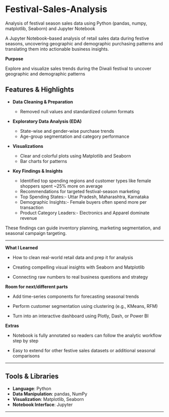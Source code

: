 # Festival-Sales-Analysis
Analysis of festival season sales data using Python (pandas, numpy, matplotlib, Seaborn) and Jupyter Notebook

A Jupyter Notebook–based analysis of retail sales data during festive seasons, uncovering geographic and demographic purchasing patterns and translating them into actionable business insights.

**Purpose**

Explore and visualize sales trends during the Diwali festival to uncover geographic and demographic patterns


## Features & Highlights

- **Data Cleaning & Preparation**  
  - Removed null values and standardized column formats

- **Exploratory Data Analysis (EDA)**  
  - State-wise and gender-wise purchase trends  
  - Age-group segmentation and category performance

- **Visualizations**  
  - Clear and colorful plots using Matplotlib and Seaborn  
  - Bar charts for patterns

- **Key Findings & Insights**  
  - Identified top spending regions and customer types like female shoppers spent ~25% more on average
  - Recommendations for targeted festival-season marketing
  - Top Spending States:- Uttar Pradesh, Maharashtra, Karnataka
  - Demographic Insights:- Female buyers often spend more per transaction
  - Product Category Leaders:- Electronics and Apparel dominate revenue
 
These findings can guide inventory planning, marketing segmentation, and seasonal campaign targeting.

---


**What I Learned**
  - How to clean real-world retail data and prep it for analysis

  - Creating compelling visual insights with Seaborn and Matplotlib

  - Connecting raw numbers to real business questions and strategy

**Room for next/different parts**
  - Add time-series components for forecasting seasonal trends

  - Perform customer segmentation using clustering (e.g., KMeans, RFM)

  - Turn into an interactive dashboard using Plotly, Dash, or Power BI

**Extras**
  - Notebook is fully annotated so readers can follow the analytic workflow step by step

  - Easy to extend for other festive sales datasets or additional seasonal comparisons



---


## Tools & Libraries

- **Language**: Python
- **Data Manipulation**: pandas, NumPy  
- **Visualization**: Matplotlib, Seaborn  
- **Notebook Interface**: Jupyter  

---
